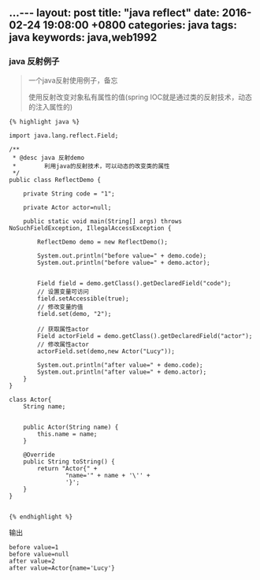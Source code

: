 ...---
layout: post
title:  "java reflect"
date:  2016-02-24 19:08:00 +0800
categories: java
tags: java
keywords: java,web1992
---

### java 反射例子
> 一个java反射使用例子，备忘
> 
> 使用反射改变对象私有属性的值(spring IOC就是通过类的反射技术，动态的注入属性的)

<!--more-->
	
	{% highlight java %}
	
	import java.lang.reflect.Field;

	/**
	 * @desc java 反射demo
	 *        利用java的反射技术，可以动态的改变类的属性
	 */
	public class ReflectDemo {

		private String code = "1";

		private Actor actor=null;

		public static void main(String[] args) throws NoSuchFieldException, IllegalAccessException {

			ReflectDemo demo = new ReflectDemo();

			System.out.println("before value=" + demo.code);
			System.out.println("before value=" + demo.actor);


			Field field = demo.getClass().getDeclaredField("code");
			// 设置变量可访问
			field.setAccessible(true);
			// 修改变量的值
			field.set(demo, "2");

			// 获取属性actor
			Field actorField = demo.getClass().getDeclaredField("actor");
			// 修改属性actor
			actorField.set(demo,new Actor("Lucy"));

			System.out.println("after value=" + demo.code);
			System.out.println("after value=" + demo.actor);
		}
	}

	class Actor{
		String name;


		public Actor(String name) {
			this.name = name;
		}

		@Override
		public String toString() {
			return "Actor{" +
					"name='" + name + '\'' +
					'}';
		}
	}
	
	   
	{% endhighlight %}
	
	
输出

	before value=1
	before value=null
	after value=2
	after value=Actor{name='Lucy'}